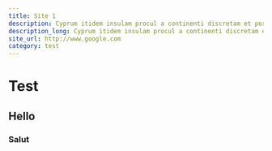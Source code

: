 ```yaml
---
title: Site 1
description: Cyprum itidem insulam procul a continenti discretam et portuosam inter municipia crebra urbes duae faciunt claram Salamis et Paphus
description_long: Cyprum itidem insulam procul a continenti discretam et portuosam inter municipia crebra urbes duae faciunt claram Salamis et Paphus, altera Iovis delubris altera Veneris templo insignis. tanta autem tamque multiplici fertilitate abundat rerum omnium eadem Cyprus ut nullius externi indigens adminiculi indigenis viribus a fundamento ipso carinae ad supremos usque carbasos aedificet onerariam navem omnibusque armamentis instructam mari committat.
site_url: http://www.google.com
category: test
---
```


# Test

## Hello

### Salut
